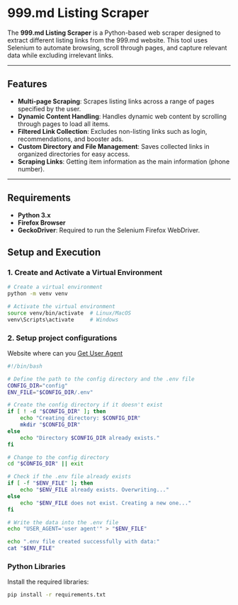 # 999.md Listing Scraper  

The **999.md Listing Scraper** is a Python-based web scraper designed to extract different listing links from the 999.md website. This tool uses Selenium to automate browsing, scroll through pages, and capture relevant data while excluding irrelevant links.

---

## Features  

- **Multi-page Scraping**: Scrapes listing links across a range of pages specified by the user.  
- **Dynamic Content Handling**: Handles dynamic web content by scrolling through pages to load all items.  
- **Filtered Link Collection**: Excludes non-listing links such as login, recommendations, and booster ads.  
- **Custom Directory and File Management**: Saves collected links in organized directories for easy access.
- **Scraping Links**: Getting item information as the main information (phone number).

---

## Requirements  

- **Python 3.x**  
- **Firefox Browser**  
- **GeckoDriver**: Required to run the Selenium Firefox WebDriver.

## Setup and Execution  

### 1. Create and Activate a Virtual Environment  

```bash
# Create a virtual environment
python -m venv venv  

# Activate the virtual environment
source venv/bin/activate  # Linux/MacOS  
venv\Scripts\activate     # Windows  
```

### 2. Setup project configurations
Website where can you [Get User Agent](https://www.whatismybrowser.com/detect/what-is-my-user-agent/)
```bash
#!/bin/bash

# Define the path to the config directory and the .env file
CONFIG_DIR="config"
ENV_FILE="$CONFIG_DIR/.env"

# Create the config directory if it doesn't exist
if [ ! -d "$CONFIG_DIR" ]; then
    echo "Creating directory: $CONFIG_DIR"
    mkdir "$CONFIG_DIR"
else
    echo "Directory $CONFIG_DIR already exists."
fi

# Change to the config directory
cd "$CONFIG_DIR" || exit

# Check if the .env file already exists
if [ -f "$ENV_FILE" ]; then
    echo "$ENV_FILE already exists. Overwriting..."
else
    echo "$ENV_FILE does not exist. Creating a new one..."
fi

# Write the data into the .env file
echo "USER_AGENT='user agent'" > "$ENV_FILE"

echo ".env file created successfully with data:"
cat "$ENV_FILE"

 ```

### Python Libraries  

Install the required libraries:  

```bash
pip install -r requirements.txt
